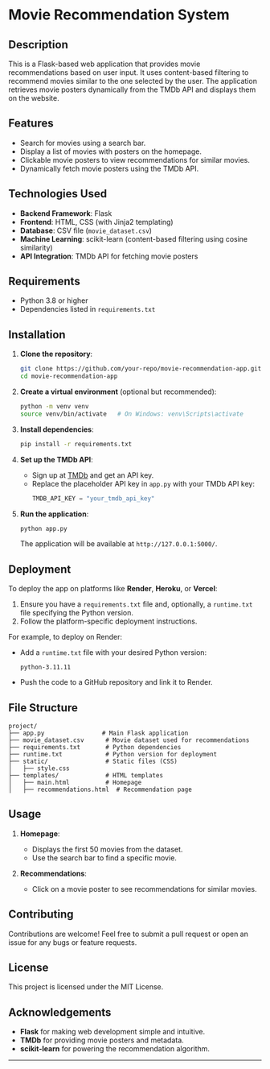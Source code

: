 
# Movie Recommendation System

## Description
This is a Flask-based web application that provides movie recommendations based on user input. It uses content-based filtering to recommend movies similar to the one selected by the user. The application retrieves movie posters dynamically from the TMDb API and displays them on the website.

## Features
- Search for movies using a search bar.
- Display a list of movies with posters on the homepage.
- Clickable movie posters to view recommendations for similar movies.
- Dynamically fetch movie posters using the TMDb API.

## Technologies Used
- **Backend Framework**: Flask
- **Frontend**: HTML, CSS (with Jinja2 templating)
- **Database**: CSV file (`movie_dataset.csv`)
- **Machine Learning**: scikit-learn (content-based filtering using cosine similarity)
- **API Integration**: TMDb API for fetching movie posters

## Requirements
- Python 3.8 or higher
- Dependencies listed in `requirements.txt`

## Installation
1. **Clone the repository**:
   ```bash
   git clone https://github.com/your-repo/movie-recommendation-app.git
   cd movie-recommendation-app
   ```

2. **Create a virtual environment** (optional but recommended):
   ```bash
   python -m venv venv
   source venv/bin/activate   # On Windows: venv\Scripts\activate
   ```

3. **Install dependencies**:
   ```bash
   pip install -r requirements.txt
   ```

4. **Set up the TMDb API**:
   - Sign up at [TMDb](https://www.themoviedb.org/) and get an API key.
   - Replace the placeholder API key in `app.py` with your TMDb API key:
     ```python
     TMDB_API_KEY = "your_tmdb_api_key"
     ```

5. **Run the application**:
   ```bash
   python app.py
   ```
   The application will be available at `http://127.0.0.1:5000/`.

## Deployment
To deploy the app on platforms like **Render**, **Heroku**, or **Vercel**:
1. Ensure you have a `requirements.txt` file and, optionally, a `runtime.txt` file specifying the Python version.
2. Follow the platform-specific deployment instructions.

For example, to deploy on Render:
- Add a `runtime.txt` file with your desired Python version:
  ```
  python-3.11.11
  ```
- Push the code to a GitHub repository and link it to Render.

## File Structure
```
project/
├── app.py                # Main Flask application
├── movie_dataset.csv      # Movie dataset used for recommendations
├── requirements.txt       # Python dependencies
├── runtime.txt            # Python version for deployment
├── static/                # Static files (CSS)
│   ├── style.css
├── templates/             # HTML templates
│   ├── main.html          # Homepage
│   ├── recommendations.html  # Recommendation page
```

## Usage
1. **Homepage**:
   - Displays the first 50 movies from the dataset.
   - Use the search bar to find a specific movie.

2. **Recommendations**:
   - Click on a movie poster to see recommendations for similar movies.

## Contributing
Contributions are welcome! Feel free to submit a pull request or open an issue for any bugs or feature requests.

## License
This project is licensed under the MIT License.

## Acknowledgements
- **Flask** for making web development simple and intuitive.
- **TMDb** for providing movie posters and metadata.
- **scikit-learn** for powering the recommendation algorithm.

---
